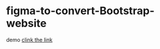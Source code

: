 # figma-to-convert-Bootstrap-website
demo <a href="https://pedantic-varahamihira-f8f5b1.netlify.app/">clink the link</a>
